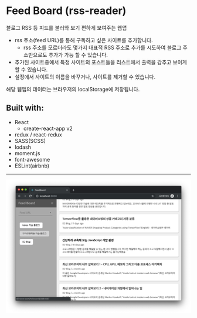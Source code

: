 # Feed Board (rss-reader)

블로그 RSS 등 피드를 불러와 보기 편하게 보여주는 웹앱

- rss 주소(feed URL)를 통해 구독하고 싶은 사이트를 추가합니다.
  - rss 주소를 모르더라도 몇가지 대표적 RSS 주소로 추가를 시도하여 블로그 주소만으로도 추가가 가능 할 수 있습니다.
- 추가된 사이트중에서 특정 사이트의 포스트들을 리스트에서 출력을 감추고 보이게 할 수 있습니다.
- 설정에서 사이트의 이름을 바꾸거나, 사이트를 제거할 수 있습니다.

해당 웹앱의 데이터는 브라우저의 localStorage에 저장됩니다.

## Built with:

- React
  - create-react-app v2
- redux / react-redux
- SASS(SCSS)
- lodash
- moment.js
- font-awesome
- ESLint(airbnb)

---

![screenshot](./ss.png)
